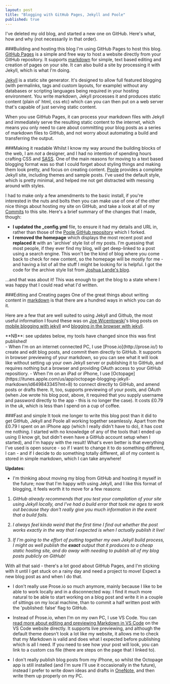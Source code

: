 ```yaml
---
layout: post
title: "Blogging with GitHub Pages, Jekyll and Poole"
published: true
---
```


I've deleted my old blog, and started a new one on GitHub. Here's what, how and why (not necessarily in that order).

###Building and hosting this blog
I'm using GitHub Pages to host this blog. [GitHub Pages](https://pages.github.com) is a simple and free way to host a website directly from your GitHub repository. It supports [markdown](https://help.github.com/articles/markdown-basics/) for simple, text based editing and creation of pages on your site. It can also build a site by processing it with Jekyll, which is what I'm doing.

[Jekyll](http://jekyllrb.com) is a static site generator. It's designed to allow full featured blogging (with permalinks, tags and custom layouts, for example) without any databases or scripting languages being required in your hosting environment. You write markdown, Jekyll processes it and produces static content (plain ol' html, css etc) which can you can then put on a web server that's capable of just serving static content. 

When you use GitHub Pages, it can process your markdown files with Jekyll and immediately serve the resulting static content to the internet, which means you only need to care about committing your blog posts as a series of markdown files to GitHub, and not worry about automating a build and transferring the output.

###Making it readable
Whilst I know my way around the building blocks of the web, I am *not* a designer, and I had no intention of spending hours crafting CSS and [SASS](http://sass-lang.com/). One of the main reasons for moving to a text based blogging format was so that I could forget about styling things and making them look pretty, and focus on creating content.  [Poole](http://getpoole.com/) provides a complete Jekyll site, including themes and sample posts. I've used the default style, which is pretty minimal, and helped me not get distracted with messing around with styles.

I had to make only a few amendments to the basic install, if you're interested in the nuts and bolts then you can make use of one of the other nice things about hosting my site on GitHub, and take a look at all of my [Commits](https://github.com/WillSoper/WillSoper.github.io/commits/master) to this site. Here's a brief summary of the changes that I made, though:

- **I updated the _config.yml** file, to ensure it had my details and URL in, rather than those of the [Poole GitHub repository](https://github.com/poole/poole) which I forked.
- **I removed the homepage** which displays the most recent post and **replaced it** with an 'archive' style list of my posts. I'm guessing that most people, if they ever find my blog, will get deep-linked to a post using a search engine. This won't be the kind of blog where you come back to check for new content, so the homepage will be mostly for me - and having a list of all the stuff I might be looking for is helpful. I got the code for the archive style list from [Joshua Lande's blog](http://joshualande.com/jekyll-github-pages-poole/).

...and that was about it! This was enough to get the blog to a state where I was happy that I could read what I'd written.

###Editing and Creating pages
One of the great things about writing content in [markdown](https://help.github.com/articles/markdown-basics/) is that there are a hundred ways in which you can do it.

Here are a few that are well suited to using Jekyll and Github, the most useful information I found these was on [Joe Wicentowski](https://twitter.com/joewiz)'s blog posts on [mobile blogging with jekyll](http://joewiz.org/2013/08/18/mobile-blogging-with-jekyll/) and [blogging in the browser with jekyll](http://joewiz.org/2013/08/20/jekyll-blogging-in-the-browser-with-prose-io/).

<div class="message">
    **NB**: see updates below, my  tools have changed since this was first published!
</div>
- When I'm on an internet connected PC, I use [Prose.io](http://prose.io/) to create and edit blog posts, and commit them directly to GitHub. It supports in browser previewing of your markdown, so you can see what it will look like without setting up your own Jekyll server or publishing it to GitHub, and requires nothing but a browser and providing OAuth access to your GitHub repositiory.
- When I'm on an iPad or iPhone, I use [Octopage](https://itunes.apple.com/us/app/octopage-blogging-jekyll-markdown/id649843345?mt=8) to connect directly to GitHub, and amend posts or drafts there. It, too, supports previewing of your posts, and OAuth (when Joe wrote his blog post, above, it required that you supply username and password directly to the app - this is no longer the case). It costs £0.79 in the uk, which is less than I spend on a cup of coffee.

###Fast and simple
It took me longer to write this blog post than it did to get GitHub, Jekyll and Poole all working together seamlessly. Apart from the £0.79 I spent on an iPhone app (which I really didn't have to do), it has cost me nothing. I started with no knowledge of any of the tools that I ended up using (I know git, but didn't even have a GitHub account setup when I started), and I'm happy with the result! What's even better is that everything I've used is open source - so if I want to change it to do something different, I can - and if I decide to do something totally different, all of my content is stored in simple markdown, which I can take anywhere! 

**Updates**:

- I'm thinking about moving my blog from GitHub and hosting it myself in the future; now that I'm happy with using Jekyll, and I like this format of blogging, it feels worth it to move for a few reasons:

1) *GitHub already recommends that you test your compilation of your site using Jekyll locally, and I've had a build error that took me ages to work out because they don't really give you much information in the event that a build fails.*
    
2) *I always feel kinda weird that the first time I find out whether the post works exactly in the way that I expected is when I actually publish it live!*
    
3) *If I'm going to the effort of putting together my own Jekyll build process, I might as well publish the __exact__ output that it produces to a cheap static hosting site, and do away with needing to publish all of my blog posts publicly on GitHub!*
    
With all that said - there's a lot good about GitHub Pages, and I'm sticking with it until I get stuck on a rainy day and need a project to move! Expect a new blog post as and when I do that. 
          
- I don't really use Prose.io so much anymore, mainly because I like to be able to work locally and in a disconnected way. I find it much more natural to be able to start working on a blog post and write it in a couple of sittings on my local machine, than to commit a half written post with the 'published: false' flag to GitHub.

- Instead of Prose.io, when I'm on my own PC, I use VS Code. You can [read more about editing and previewing Markdown in VS Code](https://code.visualstudio.com/Docs/languages/markdown) on the VS Code website directly. It supports live previewing, and although the default theme doesn't look a lot like my website, it allows me to check that my Markdown is valid and does what I expected before publishing which is all I need. If you need to see how your post will look, you can link to a custom css file (there are steps on the page that I linked to).

- I don't really publish blog posts from my iPhone, so whilst the Octopage app is still installed (and I'm sure I'll use it occasionally in the future), instead I prefer to write down ideas and drafts in [OneNote](https://itunes.apple.com/gb/app/microsoft-onenote-lists-photos/id410395246?mt=8), and then write them up properly on my PC.